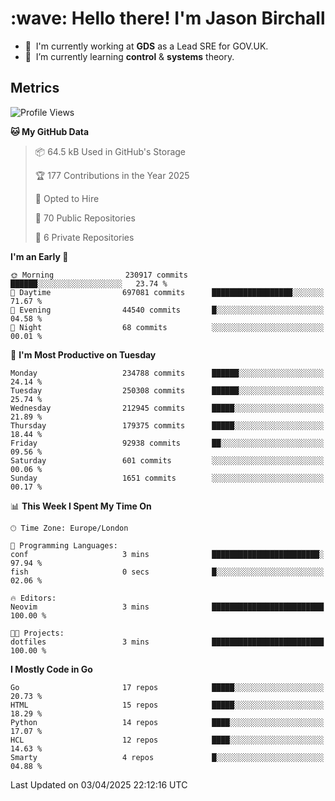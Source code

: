 <h1 align="left" id="jason-title">:wave: Hello there! I'm Jason Birchall</h1>

- :office: &nbsp;I'm currently working at **GDS** as a Lead SRE for GOV.UK.
- :seedling: &nbsp;I’m currently learning **control** & **systems** theory.

<h2>Metrics</h2>

<!--START_SECTION:waka-->
![Profile Views](http://img.shields.io/badge/Profile%20Views-1-blue)

**🐱 My GitHub Data** 

> 📦 64.5 kB Used in GitHub's Storage 
 > 
> 🏆 177 Contributions in the Year 2025
 > 
> 💼 Opted to Hire
 > 
> 📜 70 Public Repositories 
 > 
> 🔑 6 Private Repositories 
 > 
**I'm an Early 🐤** 

```text
🌞 Morning                230917 commits      ██████░░░░░░░░░░░░░░░░░░░   23.74 % 
🌆 Daytime                697081 commits      ██████████████████░░░░░░░   71.67 % 
🌃 Evening                44540 commits       █░░░░░░░░░░░░░░░░░░░░░░░░   04.58 % 
🌙 Night                  68 commits          ░░░░░░░░░░░░░░░░░░░░░░░░░   00.01 % 
```
📅 **I'm Most Productive on Tuesday** 

```text
Monday                   234788 commits      ██████░░░░░░░░░░░░░░░░░░░   24.14 % 
Tuesday                  250308 commits      ██████░░░░░░░░░░░░░░░░░░░   25.74 % 
Wednesday                212945 commits      █████░░░░░░░░░░░░░░░░░░░░   21.89 % 
Thursday                 179375 commits      █████░░░░░░░░░░░░░░░░░░░░   18.44 % 
Friday                   92938 commits       ██░░░░░░░░░░░░░░░░░░░░░░░   09.56 % 
Saturday                 601 commits         ░░░░░░░░░░░░░░░░░░░░░░░░░   00.06 % 
Sunday                   1651 commits        ░░░░░░░░░░░░░░░░░░░░░░░░░   00.17 % 
```


📊 **This Week I Spent My Time On** 

```text
🕑︎ Time Zone: Europe/London

💬 Programming Languages: 
conf                     3 mins              ████████████████████████░   97.94 % 
fish                     0 secs              █░░░░░░░░░░░░░░░░░░░░░░░░   02.06 % 

🔥 Editors: 
Neovim                   3 mins              █████████████████████████   100.00 % 

🐱‍💻 Projects: 
dotfiles                 3 mins              █████████████████████████   100.00 % 
```

**I Mostly Code in Go** 

```text
Go                       17 repos            █████░░░░░░░░░░░░░░░░░░░░   20.73 % 
HTML                     15 repos            █████░░░░░░░░░░░░░░░░░░░░   18.29 % 
Python                   14 repos            ████░░░░░░░░░░░░░░░░░░░░░   17.07 % 
HCL                      12 repos            ████░░░░░░░░░░░░░░░░░░░░░   14.63 % 
Smarty                   4 repos             █░░░░░░░░░░░░░░░░░░░░░░░░   04.88 % 
```




 Last Updated on 03/04/2025 22:12:16 UTC
<!--END_SECTION:waka-->

<!-- links -->

[issues page]: https://github.com/jasonBirchall/jasonBirchall/issues "jasonBirchall/issues"
